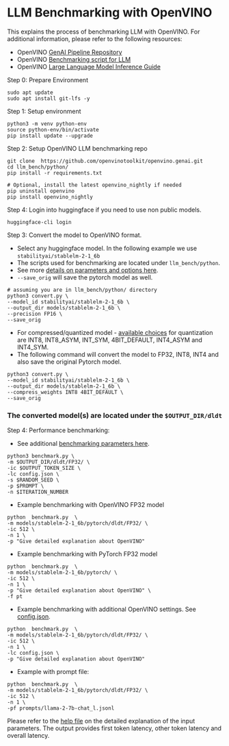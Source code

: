 
# LLM Benchmarking with OpenVINO

This explains the process of benchmarking LLM with OpenVINO.
For additional information, please refer to the following resources:
- OpenVINO [GenAI Pipeline Repository](https://github.com/openvinotoolkit/openvino.genai)
- OpenVINO [Benchmarking script for LLM](https://github.com/openvinotoolkit/openvino.genai/tree/master/llm_bench/python)
- OpenVINO [Large Language Model Inference Guide](https://docs.openvino.ai/2024/learn-openvino/llm_inference_guide.html)
  

Step 0: Prepare Environment
```
sudo apt update
sudo apt install git-lfs -y
```

Step 1: Setup environment
```
python3 -m venv python-env
source python-env/bin/activate
pip install update --upgrade
```

Step 2:  Setup OpenVINO LLM benchmarking repo
```
git clone  https://github.com/openvinotoolkit/openvino.genai.git
cd llm_bench/python/
pip install -r requirements.txt  

# Optional, install the latest openvino_nightly if needed
pip uninstall openvino
pip install openvino_nightly 
```
Step 4: Login into huggingface if you need to use non public models.
``` 
huggingface-cli login
```

Step 3:  Convert the model to OpenVINO format. 

- Select any huggingface model. In the following example we use `stabilityai/stablelm-2-1_6b`
- The scripts used for benchmarking are located under `llm_bench/python`.
- See more [details on parameters and options here](https://github.com/openvinotoolkit/openvino.genai/tree/master/llm_bench/python#2-convert-a-model-to-openvino-ir).
- `--save_orig` will save the pytorch model as well.
  
```
# assuming you are in llm_bench/python/ directory
python3 convert.py \
--model_id stabilityai/stablelm-2-1_6b \
--output_dir models/stablelm-2-1_6b \
--precision FP16 \
--save_orig
```

- For compressed/quantized model - [available choices](https://github.com/openvinotoolkit/openvino.genai/tree/master/llm_bench/python#2-convert-a-model-to-openvino-ir) for quantization are INT8, INT8_ASYM, INT_SYM, 4BIT_DEFAULT, INT4_ASYM and INT4_SYM.
- The following command will convert the model to FP32, INT8, INT4 and also save the original Pytorch model. 
```
python3 convert.py \
--model_id stabilityai/stablelm-2-1_6b \
--output_dir models/stablelm-2-1_6b \
--compress_weights INT8 4BIT_DEFAULT \
--save_orig
```

### The converted model(s) are located under the `$OUTPUT_DIR/dldt`

Step 4: Performance benchmarking:
- See additional [benchmarking parameters here](https://github.com/openvinotoolkit/openvino.genai/tree/master/llm_bench/python#3-benchmarking).

```
python3 benchmark.py \
-m $OUTPUT_DIR/dldt/FP32/ \
-ic $OUTPUT_TOKEN_SIZE \
-lc config.json \
-s $RANDOM_SEED \
-p $PROMPT \
-n $ITERATION_NUMBER
```

- Example benchmarking with OpenVINO FP32 model
```
python  benchmark.py  \
-m models/stablelm-2-1_6b/pytorch/dldt/FP32/ \
-ic 512 \
-n 1 \
-p "Give detailed explanation about OpenVINO"
```

- Example benchmarking with PyTorch FP32 model
```
python  benchmark.py  \
-m models/stablelm-2-1_6b/pytorch/ \
-ic 512 \
-n 1 \
-p "Give detailed explanation about OpenVINO" \
-f pt
```

- Example benchmarking with additional OpenVINO settings. See [config.json](https://github.com/junwenwu/LLM_benchmarking/blob/main/config.json).
```
python  benchmark.py  \
-m models/stablelm-2-1_6b/pytorch/dldt/FP32/ \
-ic 512 \
-n 1 \
-lc config.json \
-p "Give detailed explanation about OpenVINO"
```

- Example with prompt file:
```
python  benchmark.py  \
-m models/stablelm-2-1_6b/pytorch/dldt/FP32/ \
-ic 512 \
-n 1 \
-pf prompts/llama-2-7b-chat_l.jsonl 
```

Please refer to the [help file](https://github.com/openvinotoolkit/openvino.genai/tree/master/llm_bench/python) on the detailed explanation of the input parameters.
The output provides first token latency, other token latency and overall latency.
